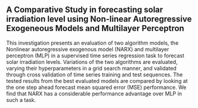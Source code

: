 ## A Comparative Study in forecasting solar irradiation level using Non-linear Autoregressive Exogeneous Models and Multilayer Perceptron

This investigation presents an evaluation of two algorithm models, the Nonlinear autoregressive exogenous model (NARX) and multilayer perceptron (MLP) in a supervised time series regression task to forecast solar irradiation levels. Variations of the two algorithms are evaluated, varying their hyperparameters in a grid search manner, and validated through cross validation of time series training and test sequences. The tested results from the best evaluated models are compared by looking at the one step ahead forecast mean squared error (MSE) performance. We find that NARX has a considerable performance advantage over MLP in such a task.
